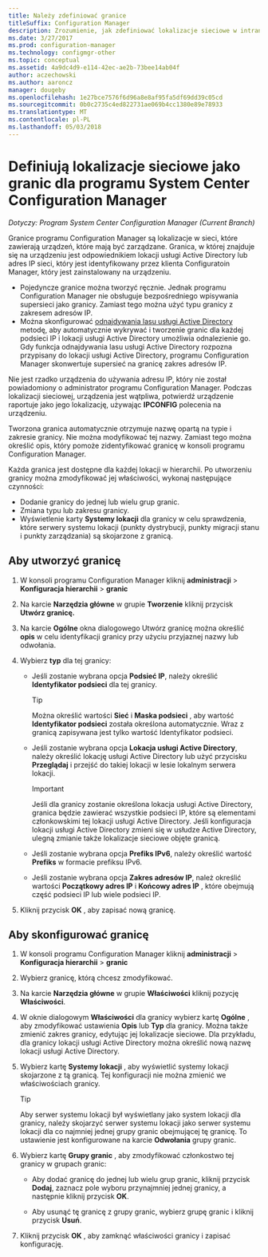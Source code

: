 ```yaml
---
title: Należy zdefiniować granice
titleSuffix: Configuration Manager
description: Zrozumienie, jak zdefiniować lokalizacje sieciowe w intranecie, która może zawierać urządzeń, którymi chcesz zarządzać.
ms.date: 3/27/2017
ms.prod: configuration-manager
ms.technology: configmgr-other
ms.topic: conceptual
ms.assetid: 4a9dc4d9-e114-42ec-ae2b-73bee14ab04f
author: aczechowski
ms.author: aaroncz
manager: dougeby
ms.openlocfilehash: 1e27bce7576f6d96a8e8af95fa5df69dd39c05cd
ms.sourcegitcommit: 0b0c2735c4ed822731ae069b4cc1380e89e78933
ms.translationtype: MT
ms.contentlocale: pl-PL
ms.lasthandoff: 05/03/2018
---
```

# <a name="define-network-locations-as-boundaries-for-system-center-configuration-manager"></a>Definiują lokalizacje sieciowe jako granic dla programu System Center Configuration Manager

*Dotyczy: Program System Center Configuration Manager (Current Branch)*

Granice programu Configuration Manager są lokalizacje w sieci, które zawierają urządzeń, które mają być zarządzane. Granica, w której znajduje się na urządzeniu jest odpowiednikiem lokacji usługi Active Directory lub adres IP sieci, który jest identyfikowany przez klienta Configuratoin Manager, który jest zainstalowany na urządzeniu.
 - Pojedyncze granice można tworzyć ręcznie. Jednak programu Configuration Manager nie obsługuje bezpośredniego wpisywania supersieci jako granicy. Zamiast tego można użyć typu granicy z zakresem adresów IP.
 - Można skonfigurować [odnajdywania lasu usługi Active Directory](../../../../core/servers/deploy/configure/about-discovery-methods.md#bkmk_aboutForest) metodę, aby automatycznie wykrywać i tworzenie granic dla każdej podsieci IP i lokacji usługi Active Directory umożliwia odnalezienie go. Gdy funkcja odnajdywania lasu usługi Active Directory rozpozna przypisany do lokacji usługi Active Directory, programu Configuration Manager skonwertuje supersieć na granicę zakres adresów IP.  

Nie jest rzadko urządzenia do używania adresu IP, który nie został powiadomiony o administrator programu Configuration Manager. Podczas lokalizacji sieciowej, urządzenia jest wątpliwa, potwierdź urządzenie raportuje jako jego lokalizację, używając **IPCONFIG** polecenia na urządzeniu.  

Tworzona granica automatycznie otrzymuje nazwę opartą na typie i zakresie granicy. Nie można modyfikować tej nazwy. Zamiast tego można określić opis, który pomoże zidentyfikować granicę w konsoli programu Configuration Manager.  

Każda granica jest dostępne dla każdej lokacji w hierarchii. Po utworzeniu granicy można zmodyfikować jej właściwości, wykonaj następujące czynności:  
-   Dodanie granicy do jednej lub wielu grup granic.  
-   Zmiana typu lub zakresu granicy.  
-   Wyświetlenie karty **Systemy lokacji** dla granicy w celu sprawdzenia, które serwery systemu lokacji (punkty dystrybucji, punkty migracji stanu i punkty zarządzania) są skojarzone z granicą.  

## <a name="to-create-a-boundary"></a>Aby utworzyć granicę  

1.  W konsoli programu Configuration Manager kliknij **administracji** > **Konfiguracja hierarchii** > **granic**  

2.  Na karcie **Narzędzia główne** w grupie **Tworzenie** kliknij przycisk **Utwórz granicę.**  

3.  Na karcie **Ogólne** okna dialogowego Utwórz granicę można określić **opis** w celu identyfikacji granicy przy użyciu przyjaznej nazwy lub odwołania.  

4.  Wybierz **typ** dla tej granicy:  

    -   Jeśli zostanie wybrana opcja **Podsieć IP**, należy określić **Identyfikator podsieci** dla tej granicy.  
        > [!TIP]  
        >  Można określić wartości **Sieć** i **Maska podsieci** , aby wartość **Identyfikator podsieci** została określona automatycznie. Wraz z granicą zapisywana jest tylko wartość Identyfikator podsieci.  

    -   Jeśli zostanie wybrana opcja **Lokacja usługi Active Directory**, należy określić lokację usługi Active Directory lub użyć przycisku **Przeglądaj** i przejść do takiej lokacji w lesie lokalnym serwera lokacji.  

        > [!IMPORTANT]  
        >  Jeśli dla granicy zostanie określona lokacja usługi Active Directory, granica będzie zawierać wszystkie podsieci IP, które są elementami członkowskimi tej lokacji usługi Active Directory. Jeśli konfiguracja lokacji usługi Active Directory zmieni się w usłudze Active Directory, ulegną zmianie także lokalizacje sieciowe objęte granicą.  

    -   Jeśli zostanie wybrana opcja **Prefiks IPv6**, należy określić wartość **Prefiks** w formacie prefiksu IPv6.  

    -   Jeśli zostanie wybrana opcja **Zakres adresów IP**, należ określić wartości **Początkowy adres IP** i **Końcowy adres IP** , które obejmują część podsieci IP lub wiele podsieci IP.    

5.  Kliknij przycisk **OK** , aby zapisać nową granicę.  

## <a name="to-configure-a-boundary"></a>Aby skonfigurować granicę  

1.  W konsoli programu Configuration Manager kliknij **administracji** > **Konfiguracja hierarchii** > **granic**  

2.  Wybierz granicę, którą chcesz zmodyfikować.  

3.  Na karcie **Narzędzia główne** w grupie **Właściwości** kliknij pozycję **Właściwości**.  

4.  W oknie dialogowym **Właściwości** dla granicy wybierz kartę **Ogólne** , aby zmodyfikować ustawienia **Opis** lub **Typ** dla granicy. Można także zmienić zakres granicy, edytując jej lokalizacje sieciowe. Dla przykładu, dla granicy lokacji usługi Active Directory można określić nową nazwę lokacji usługi Active Directory.  

5.  Wybierz kartę **Systemy lokacji** , aby wyświetlić systemy lokacji skojarzone z tą granicą. Tej konfiguracji nie można zmienić we właściwościach granicy.  

    > [!TIP]  
    >  Aby serwer systemu lokacji był wyświetlany jako system lokacji dla granicy, należy skojarzyć serwer systemu lokacji jako serwer systemu lokacji dla co najmniej jednej grupy granic obejmującej tę granicę. To ustawienie jest konfigurowane na karcie **Odwołania** grupy granic.  

6.  Wybierz kartę **Grupy granic** , aby zmodyfikować członkostwo tej granicy w grupach granic:  

    -   Aby dodać granicę do jednej lub wielu grup granic, kliknij przycisk **Dodaj**, zaznacz pole wyboru przynajmniej jednej granicy, a następnie kliknij przycisk **OK**.  

    -   Aby usunąć tę granicę z grupy granic, wybierz grupę granic i kliknij przycisk **Usuń**.  

7.  Kliknij przycisk **OK** , aby zamknąć właściwości granicy i zapisać konfigurację.  
